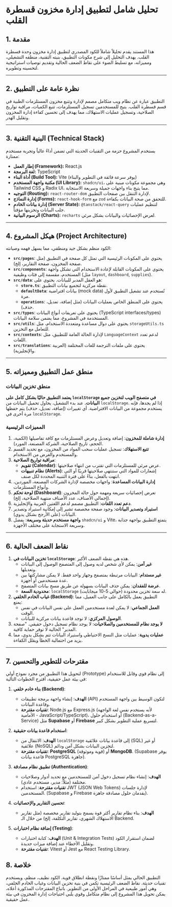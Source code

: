 # تحليل شامل لتطبيق إدارة مخزون قسطرة القلب

## 1. مقدمة
هذا المستند يقدم تحليلاً شاملاً للكود المصدري لتطبيق إدارة مخزون وحدة قسطرة القلب. يهدف التحليل إلى شرح مكونات التطبيق، بنيته التقنية، منطقه التشغيلي، ومميزاته، مع تسليط الضوء على نقاط الضعف الحالية وتقديم توصيات استراتيجية لتحسينه وتطويره.

---

## 2. نظرة عامة على التطبيق
التطبيق عبارة عن نظام ويب متكامل مصمم لإدارة وتتبع مخزون المستلزمات الطبية في قسم قسطرة القلب. يتيح للمستخدمين تسجيل المستلزمات، تتبع الكميات، مراقبة تواريخ الصلاحية، وتسجيل عمليات الاستهلاك، مما يهدف إلى تحسين كفاءة إدارة المخزون وتقليل الهدر.

---

## 3. البنية التقنية (Technical Stack)
يستخدم المشروع حزمة من التقنيات الحديثة التي تضمن أداءً عالياً وتجربة مستخدم ممتازة:
- **إطار العمل (Framework):** React.js
- **لغة البرمجة:** TypeScript
- **أداة البناء (Build Tool):** Vite (يوفر سرعة فائقة في التطوير والبناء)
- **مكتبة واجهة المستخدم (UI Library):** `shadcn/ui`، وهي مجموعة مكونات مبنية على Tailwind CSS و Radix UI، مما يتيح بناء واجهات جميلة وسريعة الاستجابة.
- **التوجيه (Routing):** `react-router-dom` لإدارة التنقل بين صفحات التطبيق.
- **إدارة النماذج (Forms):** `react-hook-form` مع `zod` للتحقق من صحة البيانات بكفاءة.
- **إدارة بيانات الخادم (Server State):** `@tanstack/react-query` لتنظيم عمليات جلب البيانات وتخزينها مؤقتاً.
- **الرسوم البيانية (Charts):** `recharts` لعرض الإحصائيات والبيانات بشكل مرئي.

---

## 4. هيكل المشروع (Project Architecture)
الكود منظم بشكل جيد ومنطقي، مما يسهل فهمه وصيانته:
- **`src/pages`**: يحتوي على المكونات الرئيسية التي تمثل كل صفحة في التطبيق (مثل صفحة المخزون، صفحة التقارير، إلخ).
- **`src/components`**: يحتوي على المكونات القابلة لإعادة الاستخدام التي تشكل واجهة المستخدم، مقسمة إلى فئات وظيفية (مثل `layout`, `dashboard`, `supplies`).
- **`src/data`**: هو العقل المدبر للبيانات. يحتوي على:
    - **`store.ts`**: نقطة مركزية لتجميع بيانات التطبيق.
    - **`defaultData`**: بيانات افتراضية (mock data) تُستخدم عند تشغيل التطبيق لأول مرة.
    - **`operations`**: يحتوي على المنطق الخاص بعمليات البيانات (مثل إضافة، تعديل، حذف).
- **`src/types`**: يحتوي على تعريفات أنواع البيانات (TypeScript interfaces/types) المستخدمة في المشروع، مما يضمن سلامة البيانات.
- **`src/utils`**: يحتوي على دوال مساعدة ومتعددة الاستخدام، مثل `storageUtils.ts` للتعامل مع التخزين.
- **`src/contexts`**: لإدارة الحالة العامة للتطبيق، مثل `LanguageContext` لدعم تعدد اللغات.
- **`src/translations`**: يحتوي على ملفات الترجمة للغات المختلفة (العربية والإنجليزية).

---

## 5. منطق عمل التطبيق ومميزاته
### منطق تخزين البيانات
**يعتمد التطبيق حاليًا بشكل كامل على `localStorage` في متصفح الويب لتخزين جميع البيانات.** عند بدء التشغيل، يحاول تحميل البيانات من `localStorage`. إذا لم يجدها، فإنه يستخدم مجموعة من البيانات الافتراضية. أي تغييرات (إضافة، تعديل، حذف) يتم حفظها مرة أخرى في `localStorage`.

### المميزات الرئيسية
1.  **إدارة شاملة للمخزون**: إضافة وتعديل وعرض المستلزمات مع كافة تفاصيلها (الكمية، الحجم، تاريخ الصلاحية، الشركة المصنعة، المورد).
2.  **تتبع الاستهلاك**: تسجيل عمليات سحب المواد من المخزون، مع تحديد القسم والمستخدم والغرض من الاستخدام.
3.  **مراقبة تواريخ الصلاحية**:
    - **تقويم (Calendar)**: عرض مرئي للمستلزمات التي تقترب من انتهاء صلاحيتها.
    - **نظام تنبيهات (Alerts)**: إشعارات للمواد التي ستنتهي صلاحيتها قريبًا أو التي انتهت بالفعل، بناءً على فترة التنبيه المحددة لكل صنف.
4.  **إدارة البيانات المساعدة**: واجهات مخصصة لإدارة الشركات المصنعة، الموردين، وأنواع المستلزمات.
5.  **لوحة تحكم (Dashboard)**: تعرض إحصائيات سريعة ومهمة حول حالة المخزون (إجمالي الأصناف، عدد الأصناف منتهية الصلاحية، إلخ).
6.  **دعم تعدد اللغات**: التطبيق مصمم لدعم اللغتين العربية والإنجليزية.
7.  **استيراد وتصدير البيانات**: وجود صفحة مخصصة تشير إلى إمكانية استيراد وتصدير البيانات (على الأرجح بشكل يدوي).
8.  **واجهة مستخدم حديثة وسريعة**: بفضل `shadcn/ui` و Vite، يتمتع التطبيق بواجهة جذابة وسريعة الاستجابة على مختلف الأجهزة.

---

## 6. نقاط الضعف الحالية
1.  **تخزين البيانات في `localStorage`**: هذه هي نقطة الضعف الأكبر.
    - **غير آمن**: يمكن لأي شخص لديه وصول إلى المتصفح الوصول إلى البيانات وتعديلها.
    - **غير مستدام**: البيانات مرتبطة بمتصفح وجهاز واحد فقط. لا يمكن مشاركتها بين عدة مستخدمين أو أجهزة.
    - **عرضة للفقدان**: يمكن حذف البيانات بسهولة عن طريق مسح بيانات المتصفح.
    - **محدودية السعة**: `localStorage` له سعة تخزين محدودة (حوالي 5-10 ميجابايت).
2.  **غياب الخادم الخلفي (Backend)**: التطبيق يعمل بالكامل على جانب العميل، مما يمنع:
    - **العمل الجماعي**: لا يمكن لعدة مستخدمين العمل على نفس البيانات في نفس الوقت.
    - **الوصول المركزي**: لا توجد قاعدة بيانات مركزية للبيانات.
3.  **لا يوجد نظام للمستخدمين والصلاحيات**: لا يوجد نظام تسجيل دخول حقيقي. "صفحة المدير" الحالية لا توفر حماية كافية.
4.  **عمليات يدوية**: عمليات مثل النسخ الاحتياطي واستيراد البيانات تتم بشكل يدوي، مما يزيد من احتمالية الخطأ ويقلل الكفاءة.

---

## 7. مقترحات للتطوير والتحسين
لتحويل هذا التطبيق من مجرد نموذج أولي (Prototype) إلى نظام قوي وقابل للاستخدام في بيئة عمل حقيقية، أقترح الخطوات التالية:

1.  **بناء خادم خلفي (Backend)**:
    - **الهدف**: إنشاء واجهة برمجة تطبيقات (API) لتكون الوسيط بين واجهة المستخدم وقاعدة البيانات.
    - **تقنيات مقترحة**: Node.js مع Express.js (لأنه يستخدم نفس لغة الواجهة الأمامية - JavaScript/TypeScript)، أو استخدام حلول (Backend-as-a-Service) مثل **Supabase** أو **Firebase** لتسريع عملية التطوير بشكل كبير.

2.  **استخدام قاعدة بيانات حقيقية**:
    - **الهدف**: الانتقال من `localStorage` إلى قاعدة بيانات علائقية (SQL) أو غير علائقية (NoSQL) لتخزين البيانات بشكل آمن ودائم.
    - **تقنيات مقترحة**: **PostgreSQL** (قوية وموثوقة) أو **MongoDB**. (Supabase يوفر قاعدة بيانات PostgreSQL جاهزة).

3.  **تطبيق نظام مصادقة (Authentication)**:
    - **الهدف**: إنشاء نظام تسجيل دخول آمن للمستخدمين مع تحديد أدوار وصلاحيات مختلفة (مثلاً: مدير، مستخدم عادي).
    - **تقنيات مقترحة**: استخدام JWT (JSON Web Tokens) لإدارة جلسات المستخدمين. (Supabase و Firebase يقدمان حلول مصادقة جاهزة).

4.  **تحسين التقارير والإحصائيات**:
    - **الهدف**: بناء نظام تقارير أكثر قوة يسمح بتوليد تقارير مخصصة (مثل تقارير الاستهلاك الشهري، تقارير التكلفة، إلخ) من خلال الـ Backend.

5.  **إضافة نظام اختبارات (Testing)**:
    - **الهدف**: كتابة اختبارات (Unit & Integration Tests) لضمان استقرار الكود وتقليل الأخطاء عند إضافة ميزات جديدة.
    - **تقنيات مقترحة**: Vitest أو Jest مع React Testing Library.

## 8. خلاصة
التطبيق الحالي يمثل أساسًا ممتازًا ونقطة انطلاق قوية. الكود نظيف، منظم، ويستخدم تقنيات حديثة. نقاط الضعف الرئيسية تكمن في بنية تخزين البيانات وغياب الخادم الخلفي، وهي أمور طبيعية في المراحل الأولى من التطوير. باتباع المقترحات المذكورة أعلاه، يمكن تحويل هذا المشروع إلى نظام متكامل وقوي يلبي احتياجات إدارة المخزون في بيئة عمل حقيقية.
